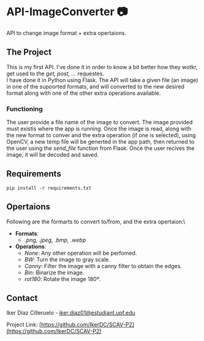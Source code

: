 # API-ImageConverter :camera:
API to change image format + extra opertaions.


## The Project
This is my first API. I've done it in order to know a bit better how they wotkr, get used to the *get, post, ...* requestes. \
I have done it in Python using Flask. The API will take a given file (an image) in one of the supoorted formats, and will converted to the new desired format along with one of the other extra operations available.

### Functioning
The user provide a file name of the image to convert. The image provided must existis where the app is running. Once the image is read, along with the new format to conver and the extra operation (if one is selected), using OpenCV, a new temp file will be generted in the app path, then returned to the user using the *send_file* function from Flask. Once the user recives the image, it will be decoded and saved.

## Requirements
```
pip install -r requirements.txt
```

## Opertaions
Following are the formarts to convert to/from, and the extra opertaion:\
* **Formats**: 
  * *.png, .jpeg, .bmp, .webp*
* **Operations**:
  * *None*: Any other operation will be perfomed.
  * *BW*: Turn the image to gray scale.
  * *Canny*: Filter the image with a canny filter to obtain the edges.
  * *Bin*: Binarize the image.
  * *rot180*: Rotate the image 180º.
## Contact

Iker Diaz Cilleruelo - iker.diaz01@estudiant.upf.edu

Project Link: [https://github.com/IkerDC/SCAV-P2](https://github.com/IkerDC/SCAV-P2)
